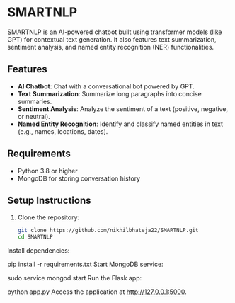 # SMARTNLP

SMARTNLP is an AI-powered chatbot built using transformer models (like GPT) for contextual text generation. It also features text summarization, sentiment analysis, and named entity recognition (NER) functionalities.

## Features
- **AI Chatbot**: Chat with a conversational bot powered by GPT.
- **Text Summarization**: Summarize long paragraphs into concise summaries.
- **Sentiment Analysis**: Analyze the sentiment of a text (positive, negative, or neutral).
- **Named Entity Recognition**: Identify and classify named entities in text (e.g., names, locations, dates).

## Requirements
- Python 3.8 or higher
- MongoDB for storing conversation history

## Setup Instructions

1. Clone the repository:
   ```bash
   git clone https://github.com/nikhilbhateja22/SMARTNLP.git
   cd SMARTNLP
Install dependencies:

pip install -r requirements.txt
Start MongoDB service:

sudo service mongod start
Run the Flask app:

python app.py
Access the application at http://127.0.0.1:5000.
